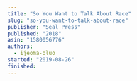 ```yaml
---
title: "So You Want to Talk About Race"
slug: "so-you-want-to-talk-about-race"
publisher: "Seal Press"
published: "2018"
asin: "1580056776"
authors:
  - ijeoma-oluo
started: "2019-08-26"
finished:
---
```

